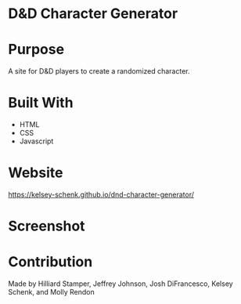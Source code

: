 # D&D Character Generator

# Purpose

A site for D&D players to create a randomized character.

# Built With

* HTML
* CSS
* Javascript

# Website
https://kelsey-schenk.github.io/dnd-character-generator/

# Screenshot


# Contribution

Made by Hilliard Stamper, Jeffrey Johnson, Josh DiFrancesco, Kelsey Schenk, and Molly Rendon
